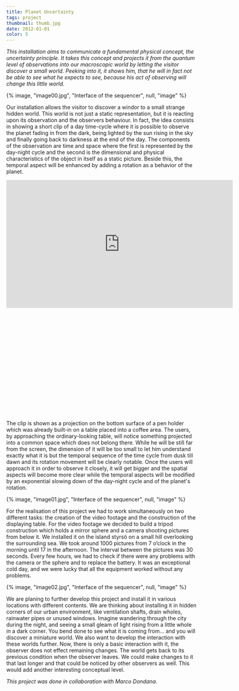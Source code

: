 ```yaml
---
title: Planet Uncertainty
tags: project
thumbnail: thumb.jpg
date: 2012-01-01
color: 5
---
```

*This installation aims to communicate a fundamental physical concept, the uncertainty principle. It takes this concept and projects it from the quantum level of observations into our macroscopic world by letting the visitor discover a small world. Peeking into it, it shows him, that he will in fact not be able to see what he expects to see, because his act of observing will change this little world.*

<span class="more"></span>

{% image, "image00.jpg", "Interface of the sequencer", null, "image" %}

Our installation allows the visitor to discover a windor to a small strange hidden world. This world is not just a static representation, but it is reacting upon its observation and the observers behaviour. In fact, the idea consists in showing a short clip of a day time-cycle where it is possible to observe the planet fading in from the dark, being lighted by the sun rising in the sky and finally going back to darkness at the end of the day. The components of the observation are time and space where the first is represented by the day-night cycle and the second is the dimensional and physical characteristics of the object in itself as a static picture. Beside this, the temporal aspect will be enhanced by adding a rotation as a behavior of the planet.

<div class="iframe-with-asp" style="padding-bottom: 56%;">
  <iframe src="http://player.vimeo.com/video/57520409?byline=0&amp;color=ff9933" width="600" height="338" frameborder="0" webkitallowfullscreen="" mozallowfullscreen="" allowfullscreen=""></iframe>
</div>

The clip is shown as a projection on the bottom surface of a pen holder which was already built-in on a table placed into a coffee area. The users, by approaching the ordinary-looking table, will notice something projected into a common space which does not belong there. While he will be still far from the screen, the dimension of it will be too small to let him understand exactly what it is but the temporal sequence of the time cycle from dusk till dawn and its rotation movement will be clearly notable. Once the users will approach it in order to observe it closely, it will get bigger and the spatial aspects will become more clear while the temporal aspects will be modified by an exponential slowing down of the day-night cycle and of the planet's rotation.

{% image, "image01.jpg", "Interface of the sequencer", null, "image" %}

For the realisation of this project we had to work simultaneously on two different tasks: the creation of the video footage and the construction of the displaying table. For the video footage we decided to build a tripod construction which holds a mirror sphere and a camera shooting pictures from below it. We installed it on the island styrsö on a small hill overlooking the surrounding sea. We took around 1000 pictures from 7 o’clock in the morning until 17 in the afternoon. The interval between the pictures was 30 seconds. Every few hours, we had to check if there were any problems with the camera or the sphere and to replace the battery. It was an exceptional cold day, and we were lucky that all the equipment worked without any problems.

{% image, "image02.jpg", "Interface of the sequencer", null, "image" %}

We are planing to further develop this project and install it in various locations with different contents. We are thinking about installing it in hidden corners of our urban environment, like ventilation shafts, drain wholes, rainwater pipes or unused windows. Imagine wandering through the city during the night, and seeing a small gleam of light rising from a little whole in a dark corner. You bend done to see what it is coming from... and you will discover a miniature world. We also want to develop the interaction with these worlds further. Now, there is only a basic interaction with it, the observer does not effect remaining changes. The world gets back to its previous condition when the observer leaves. We could make changes to it that last longer and that could be noticed by other observers as well. This would add another interesting conceptual level.

*This project was done in collaboration with Marco Dondana.*